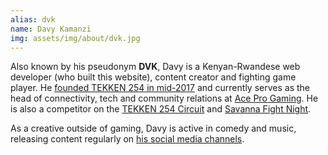 ```yaml
---
alias: dvk
name: Davy Kamanzi
img: assets/img/about/dvk.jpg
---
```

Also known by his pseudonym <strong>DVK</strong>, Davy is a Kenyan-Rwandese web developer (who built this website), content creator and fighting game player. He [founded TEKKEN 254 in mid-2017](/about.html) and currently serves as the head of connectivity, tech and community relations at [Ace Pro Gaming](https://aceprogaming.co.ke/). He is also a competitor on the <a href="/circuit/tekken/profile.html?id=4092983" target="_blank">TEKKEN 254 Circuit</a> and <a href="/fight-night/profile.html?id=4092983" target="_blank">Savanna Fight Night</a>.

As a creative outside of gaming, Davy is active in comedy and music, releasing content regularly on [his social media channels](https://linktr.ee/davykamanzi).